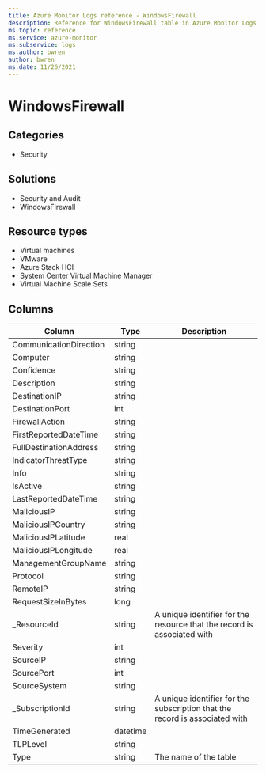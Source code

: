 ```yaml
---
title: Azure Monitor Logs reference - WindowsFirewall
description: Reference for WindowsFirewall table in Azure Monitor Logs.
ms.topic: reference
ms.service: azure-monitor
ms.subservice: logs
ms.author: bwren
author: bwren
ms.date: 11/26/2021
---
```


# WindowsFirewall

 

## Categories

- Security
## Solutions

- Security and Audit
- WindowsFirewall
## Resource types

- Virtual machines
- VMware
- Azure Stack HCI
- System Center Virtual Machine Manager
- Virtual Machine Scale Sets




## Columns

| Column | Type | Description |
| --- | --- | --- |
| CommunicationDirection | string |  |
| Computer | string |  |
| Confidence | string |  |
| Description | string |  |
| DestinationIP | string |  |
| DestinationPort | int |  |
| FirewallAction | string |  |
| FirstReportedDateTime | string |  |
| FullDestinationAddress | string |  |
| IndicatorThreatType | string |  |
| Info | string |  |
| IsActive | string |  |
| LastReportedDateTime | string |  |
| MaliciousIP | string |  |
| MaliciousIPCountry | string |  |
| MaliciousIPLatitude | real |  |
| MaliciousIPLongitude | real |  |
| ManagementGroupName | string |  |
| Protocol | string |  |
| RemoteIP | string |  |
| RequestSizeInBytes | long |  |
| _ResourceId | string | A unique identifier for the resource that the record is associated with |
| Severity | int |  |
| SourceIP | string |  |
| SourcePort | int |  |
| SourceSystem | string |  |
| _SubscriptionId | string | A unique identifier for the subscription that the record is associated with |
| TimeGenerated | datetime |  |
| TLPLevel | string |  |
| Type | string | The name of the table |
